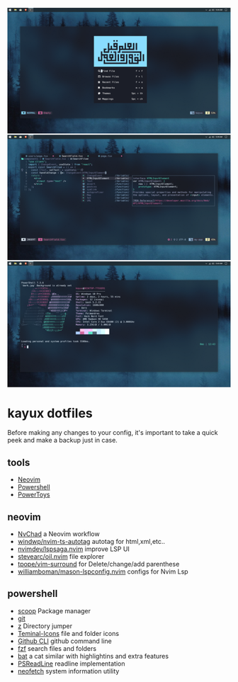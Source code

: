 ![0](./images/windev.PNG) ![7](./images/coding.PNG) ![1](./images/winenvr.PNG)

# kayux dotfiles

Before making any changes to your config, it's important to take a quick peek
and make a backup just in case.

## tools

- [Neovim](https://neovim.io/)
- [Powershell](https://github.com/powershell/powershell)
- [PowerToys](https://github.com/microsoft/PowerToys)

## neovim

- [NvChad](https://github.com/nvchad/nvchad) a Neovim workflow
- [windwp/nvim-ts-autotag](https://github.com/windwp/nvim-ts-autotag) autotag
  for html,xml,etc..
- [nvimdev/lspsaga.nvim](https://github.com/nvimdev/lspsaga.nvim) improve LSP UI
- [stevearc/oil.nvim](https://github.com/stevearc/oil.nvim) file explorer
- [tpope/vim-surround](https://github.com/tpope/vim-surround) for
  Delete/change/add parenthese
- [williamboman/mason-lspconfig.nvim](https://github.com/williamboman/mason-lspconfig.nvim)
  configs for Nvim Lsp

## powershell

- [scoop](https://scoop.sh) Package manager
- [git](https://git-scm.com/git)
- [z](https://github.com/badmotorfinger/z) Directory jumper
- [Teminal-Icons](https://github.com/devblackops/Terminal-Icons) file and folder
  icons
- [Github CLI](https://cli.github.com) github command line
- [fzf](https://github.com/junegunn/fzf) search files and folders
- [bat](https://github.com/sharkdp/bat) a cat similar with highlightins and
  extra features
- [PSReadLine](https://github.com/PowerShell/PSReadLine) readline implementation
- [neofetch](https://github.com/dylanaraps/neofetch) system information utility
